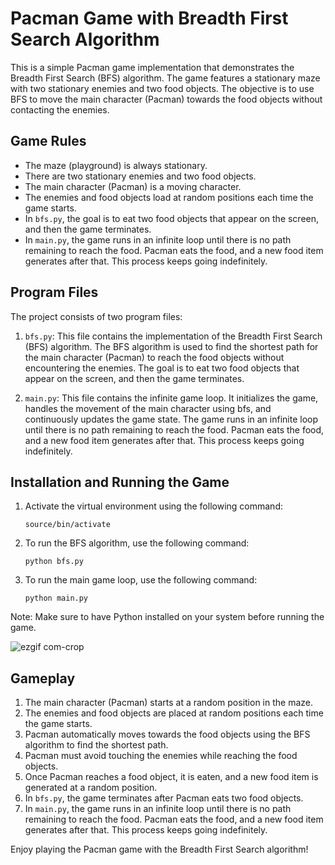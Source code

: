 # Pacman Game with Breadth First Search Algorithm

This is a simple Pacman game implementation that demonstrates the Breadth First Search (BFS) algorithm. The game features a stationary maze with two stationary enemies and two food objects. The objective is to use BFS to move the main character (Pacman) towards the food objects without contacting the enemies. 

## Game Rules

- The maze (playground) is always stationary.
- There are two stationary enemies and two food objects.
- The main character (Pacman) is a moving character.
- The enemies and food objects load at random positions each time the game starts.
- In `bfs.py`, the goal is to eat two food objects that appear on the screen, and then the game terminates.
- In `main.py`, the game runs in an infinite loop until there is no path remaining to reach the food. Pacman eats the food, and a new food item generates after that. This process keeps going indefinitely.

## Program Files

The project consists of two program files:

1. `bfs.py`: This file contains the implementation of the Breadth First Search (BFS) algorithm. The BFS algorithm is used to find the shortest path for the main character (Pacman) to reach the food objects without encountering the enemies. The goal is to eat two food objects that appear on the screen, and then the game terminates.

2. `main.py`: This file contains the infinite game loop. It initializes the game, handles the movement of the main character using bfs, and continuously updates the game state. The game runs in an infinite loop until there is no path remaining to reach the food. Pacman eats the food, and a new food item generates after that. This process keeps going indefinitely.

## Installation and Running the Game

1. Activate the virtual environment using the following command:
   ```
   source/bin/activate
   ```

2. To run the BFS algorithm, use the following command:
   ```
   python bfs.py
   ```

3. To run the main game loop, use the following command:
   ```
   python main.py
   ```

Note: Make sure to have Python installed on your system before running the game.

![ezgif com-crop](https://github.com/gautam132002/bfs-pacman/assets/68372911/ba0b582d-d49a-4b90-9230-a11b15c7e84f)


## Gameplay

1. The main character (Pacman) starts at a random position in the maze.
2. The enemies and food objects are placed at random positions each time the game starts.
3. Pacman automatically moves towards the food objects using the BFS algorithm to find the shortest path.
4. Pacman must avoid touching the enemies while reaching the food objects.
5. Once Pacman reaches a food object, it is eaten, and a new food item is generated at a random position.
6. In `bfs.py`, the game terminates after Pacman eats two food objects.
7. In `main.py`, the game runs in an infinite loop until there is no path remaining to reach the food. Pacman eats the food, and a new food item generates after that. This process keeps going indefinitely.

Enjoy playing the Pacman game with the Breadth First Search algorithm!
